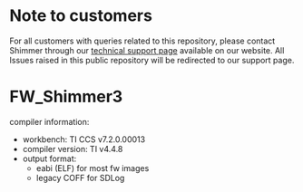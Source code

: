 # Note to customers
For all customers with queries related to this repository, please contact Shimmer through our [technical support page](http://www.shimmersensing.com/support/wearable-sensing-support/) available on our website. All Issues raised in this public repository will be redirected to our support page.

# FW_Shimmer3
compiler information:
 - workbench: TI CCS v7.2.0.00013
 - compiler version: TI v4.4.8
 - output format:
   - eabi (ELF) for most fw images
   - legacy COFF for SDLog
